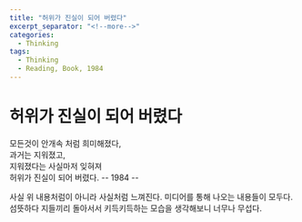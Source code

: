 ```yaml
---
title: "허위가 진실이 되어 버렸다"
excerpt_separator: "<!--more-->"
categories:
  - Thinking
tags:
  - Thinking
  - Reading, Book, 1984
---
```


허위가 진실이 되어 버렸다
=======

모든것이 안개속 처럼 희미해졌다,  
과거는 지워졌고,  
지워졌다는 사실마저 잊혀져  
허위가 진실이 되어 버렸다.     -- 1984 --

사실 위 내용처럼이 아니라 사실처럼 느껴진다. 
미디어를 통해 나오는 내용들이 모두다.  
섬뜻하다 지들끼리 돌아서서 키득키득하는 모습을 생각해보니
너무나 무섭다.